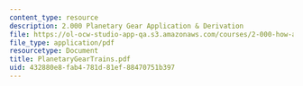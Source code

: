 ```yaml
---
content_type: resource
description: 2.000 Planetary Gear Application & Derivation
file: https://ol-ocw-studio-app-qa.s3.amazonaws.com/courses/2-000-how-and-why-machines-work-spring-2002/432880e8fab4781d81ef88470751b397_PlanetaryGearTrains.pdf
file_type: application/pdf
resourcetype: Document
title: PlanetaryGearTrains.pdf
uid: 432880e8-fab4-781d-81ef-88470751b397
---
```

